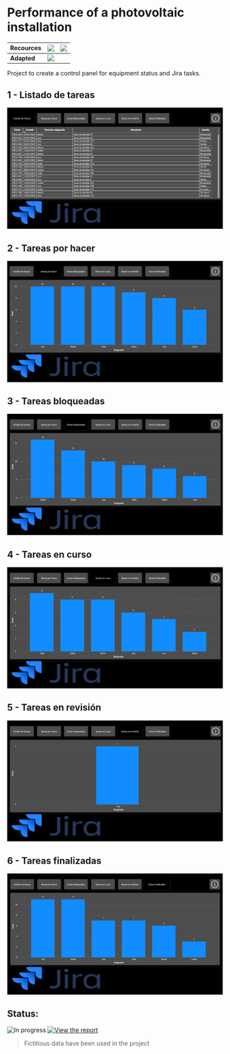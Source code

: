 # Performance of a photovoltaic installation
| **Recources** | <img style="display: flex; align-items: center; justify-content: center;" src="https://img.shields.io/badge/PowerBI-F2C811?style=for-the-badge&logo=Power%20BI&logoColor=white">| <img style="display: flex; align-items: center; justify-content: center;" src="https://img.shields.io/badge/Jira-0052CC?style=for-the-badge&logo=Jira&logoColor=white">  |
|---------------|:---:|:---:|
| **Adapted**   |<img style="display: flex; align-items: center; justify-content: center;" src="https://img.shields.io/badge/Desktop-00BFFF?style=for-the-badge&logo=desktop&logoColor=white">|  |   |  

Project to create a control panel for equipment status and Jira tasks.

## 1 - Listado de tareas

![Listado de tareas](https://github.com/cristian-haro/Jira-Performance-Dashboard/blob/main/src/1.png)

## 2 - Tareas por hacer

![Tareas por hacer](https://github.com/cristian-haro/Jira-Performance-Dashboard/blob/main/src/2.png)

## 3 - Tareas bloqueadas

![Tareas bloqueadas](https://github.com/cristian-haro/Jira-Performance-Dashboard/blob/main/src/3.png)

## 4 - Tareas en curso

![Tareas en curso](https://github.com/cristian-haro/Jira-Performance-Dashboard/blob/main/src/4.png)

## 5 - Tareas en revisión

![Tareas en revisión](https://github.com/cristian-haro/Jira-Performance-Dashboard/blob/main/src/5.png)

## 6 - Tareas finalizadas

![Tareas finalizadas](https://github.com/cristian-haro/Jira-Performance-Dashboard/blob/main/src/6.png)


## Status:

![In progress](https://img.shields.io/badge/In_progress-FFD700?style=for-the-badge)
[![View the report](https://img.shields.io/badge/View_the_report-0078D4?style=for-the-badge)](https://app.powerbi.com/view?r=eyJrIjoiMTM2NTY3NTQtY2MwMS00YmNhLTljZTktMGM4NmFlY2EyZjlkIiwidCI6IjJmNjE1YzI1LTEzNWItNDFjZC04MDhiLTVmY2U1YmQ5NjBjNCIsImMiOjl9)

> Fictitious data have been used in the project
